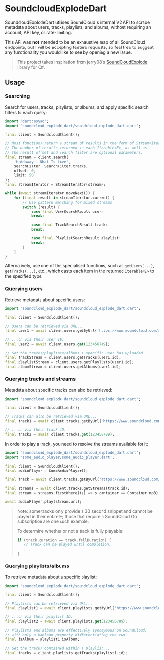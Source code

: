 # SoundcloudExplodeDart

SoundcloudExplodeDart utilises SoundCloud's internal V2 API to scrape metadata about users, tracks, playlists, and albums, without requiring an account, API key, or rate-limiting.

This API was **not** intended to be an exhaustive map of all SoundCloud endpoints, but I will be accepting feature requests, so feel free to suggest any functionality you would like to see by opening a new issue.

> This project takes inspiration from jerry08's [SoundCloudExplode](https://github.com/jerry08/SoundCloudExplode) library for C#.

## Usage

### Searching

Search for users, tracks, playlists, or albums, and apply specific search filters to each query:

```dart
import 'dart:async';
import 'soundcloud_explode_dart/soundcloud_explode_dart.dart';

final client = SoundcloudClient();

// Most functions return a stream of results in the form of Stream<Iterable<E>>.
// The number of results returned in each Iterable<E>, as well as
// the result offset and search filter are optional parameters.
final stream = client.search(
    'Haddaway - What Is Love',
    searchFilter: SearchFilter.tracks,
    offset: 0,
    limit: 50
);
final streamIterator = StreamIterator(stream);

while (await streamIterator.moveNext()) {
    for (final result in streamIterator.current) {
        // Use pattern matching for mixed streams
        switch (result) {
            case final UserSearchResult user:
            break;

            case final TrackSearchResult track:
            break;

            case final PlaylistSearchResult playlist:
            break;
        }
    }
}
```

Alternatively, use one of the specialised functions, such as `getUsers(...)`, `getTracks(...)`, etc., which casts each item in the returned `Iterable<E>` to the specified type.

### Querying users

Retrieve metadata about specific users:

```dart
import 'soundcloud_explode_dart/soundcloud_explode_dart.dart';

final client = SoundcloudClient();

// Users can be retrieved via URL...
final user1 = await client.users.getByUrl('https://www.soundcloud.com/a-user');

// ...or via their user ID.
final user2 = await client.users.get(123456789);

// Get the tracks/playlists/albums a specific user has uploaded...
final trackStream = client.users.getTracks(user1.id);
final playlistStream = client.users.getPlaylists(user1.id);
final albumStream = client.users.getAlbums(user1.id);
```

### Querying tracks and streams

Metadata about specific tracks can also be retrieved:

```dart
import 'soundcloud_explode_dart/soundcloud_explode_dart.dart';

final client = SoundcloudClient();

// Tracks can also be retrieved via URL...
final track1 = await client.tracks.getByUrl('https://www.soundcloud.com/a-user/a-track');

// ...or via their track ID.
final track2 = await client.tracks.get(123456789);
```

In order to play a track, you need to resolve the streams available for it:

```dart
import 'soundcloud_explode_dart/soundcloud_explode_dart.dart';
import 'some_audio_player/some_audio_player.dart';

final client = SoundcloudClient();
final audioPlayer = SomeAudioPlayer();

final track = await client.tracks.getByUrl('https://www.soundcloud.com/a-user/a-track');

final streams = await client.tracks.getStreams(track.id);
final stream = streams.firstWhere((s) => s.container == Container.mp3);

await audioPlayer.play(stream.url);
```

> Note: some tracks only provide a 30 second snippet and cannot be played in their entirety; those that require a SoundCloud Go subscription are one such example.
>
> To determine whether or not a track is fully playable:
>
> ```dart
> if (track.duration == track.fullDuration) {
>    // Track can be played until completion.
>    ...
> }
> ```

### Querying playlists/albums

To retrieve metadata about a specific playlist:

```dart
import 'soundcloud_explode_dart/soundcloud_explode_dart.dart';

final client = SoundcloudClient();

// Playlists can be retrieved via URL...
final playlist1 = await client.playlists.getByUrl('https://www.soundcloud.com/a-user/sets/a-playlist');

// ...or via their playlist ID.
final playlist2 = await client.playlists.get(123456789);

// Playlists and albums are effectively synonymous on SoundCloud,
// with only a boolean property differentiating the two.
final isAlbum = playlist1.isAlbum;

// Get the tracks contained within a playlist...
final tracks = client.playlists.getTracks(playlist1.id);
```
